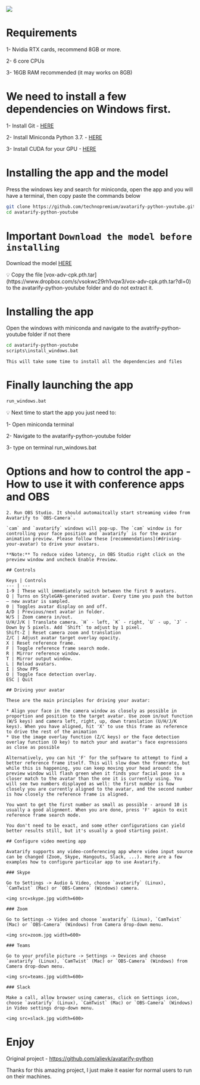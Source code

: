![](docs/mona.gif)

# Requirements

1- Nvidia RTX cards, recommend 8GB or more.

2- 6 core CPUs

3- 16GB RAM recommended (it may works on 8GB)

# We need to install a few dependencies on Windows first.

1- Install Git - [HERE](https://www.dropbox.com/s/lf5ammkeai68mpt/Git-2.38.0-64-bit.exe?dl=0)

2- Install Miniconda Python 3.7. - [HERE](https://www.dropbox.com/s/qogfyvcgpm8xjwb/Miniconda3-py37_4.12.0-Windows-x86_64.exe?dl=0)

3- Install CUDA for your GPU - [HERE](https://developer.nvidia.com/cuda-11-7-1-download-archive?target_os=Windows&target_arch=x86_64&target_version=11&target_type=exe_local)

# Installing the app and the model

Press the windows key and search for miniconda, open the app and you will have a terminal, then copy paste the commands below

```bash
git clone https://github.com/technopremium/avatarify-python-youtube.git
cd avatarify-python-youtube

```

# Important `Download the model before installing`

Download the model [HERE]([https://www.dropbox.com/s/vsokwc29rh1vqw3/vox-adv-cpk.pth.tar?dl=0](https://www.dropbox.com/s/vsokwc29rh1vqw3/vox-adv-cpk.pth.tar?dl=0)) 

<aside>
💡 Copy the file [vox-adv-cpk.pth.tar](https://www.dropbox.com/s/vsokwc29rh1vqw3/vox-adv-cpk.pth.tar?dl=0) to the avatarify-python-youtube folder and do not extract it.

</aside>

# Installing the app

Open the windows with miniconda and navigate to the avatrify-python-youtube folder if not there

```bash
cd avatarify-python-youtube
scripts\install_windows.bat
```

`This will take some time to install all the dependencies and files`

# Finally launching the app

```bash
run_windows.bat
```

<aside>
💡 Next time to start the app you just need to:

</aside>

1- Open miniconda terminal 

2- Navigate to the avatarify-python-youtube folder 

3- type on terminal run_windows.bat

# Options and how to control the app - How to use it with conference apps and OBS 

```
2. Run OBS Studio. It should automaitcally start streaming video from Avatarify to `OBS-Camera`.

`cam` and `avatarify` windows will pop-up. The `cam` window is for controlling your face position and `avatarify` is for the avatar animation preview. Please follow these [recommendations](#driving-your-avatar) to drive your avatars.

**Note:** To reduce video latency, in OBS Studio right click on the preview window and uncheck Enable Preview.

## Controls

Keys | Controls
--- | ---
1-9 | These will immediately switch between the first 9 avatars.
Q | Turns on StyleGAN-generated avatar. Every time you push the button – new avatar is sampled.
0 | Toggles avatar display on and off.
A/D | Previous/next avatar in folder.
W/S | Zoom camera in/out.
U/H/J/K | Translate camera. `H` - left, `K` - right, `U` - up, `J` - Down by 5 pixels. Add `Shift` to adjust by 1 pixel.
Shift-Z | Reset camera zoom and translation
Z/C | Adjust avatar target overlay opacity.
X | Reset reference frame.
F | Toggle reference frame search mode.
R | Mirror reference window.
T | Mirror output window.
L | Reload avatars.
I | Show FPS
O | Toggle face detection overlay.
ESC | Quit

## Driving your avatar

These are the main principles for driving your avatar:

* Align your face in the camera window as closely as possible in proportion and position to the target avatar. Use zoom in/out function (W/S keys) and camera left, right, up, down translation (U/H/J/K keys). When you have aligned, hit 'X' to use this frame as reference to drive the rest of the animation
* Use the image overlay function (Z/C keys) or the face detection overlay function (O key) to match your and avatar's face expressions as close as possible

Alternatively, you can hit 'F' for the software to attempt to find a better reference frame itself. This will slow down the framerate, but while this is happening, you can keep moving your head around: the preview window will flash green when it finds your facial pose is a closer match to the avatar than the one it is currently using. You will see two numbers displayed as well: the first number is how closely you are currently aligned to the avatar, and the second number is how closely the reference frame is aligned.

You want to get the first number as small as possible - around 10 is usually a good alignment. When you are done, press 'F' again to exit reference frame search mode.

You don't need to be exact, and some other configurations can yield better results still, but it's usually a good starting point.

## Configure video meeting app

Avatarify supports any video-conferencing app where video input source can be changed (Zoom, Skype, Hangouts, Slack, ...). Here are a few examples how to configure particular app to use Avatarify.

### Skype

Go to Settings -> Audio & Video, choose `avatarify` (Linux), `CamTwist` (Mac) or `OBS-Camera` (Windows) camera.

<img src=skype.jpg width=600>

### Zoom

Go to Settings -> Video and choose `avatarify` (Linux), `CamTwist` (Mac) or `OBS-Camera` (Windows) from Camera drop-down menu.

<img src=zoom.jpg width=600>

### Teams

Go to your profile picture -> Settings -> Devices and choose `avatarify` (Linux), `CamTwist` (Mac) or `OBS-Camera` (Windows) from Camera drop-down menu.

<img src=teams.jpg width=600>

### Slack

Make a call, allow browser using cameras, click on Settings icon, choose `avatarify` (Linux), `CamTwist` (Mac) or `OBS-Camera` (Windows) in Video settings drop-down menu.

<img src=slack.jpg width=600>

```

# Enjoy

Original project - https://github.com/alievk/avatarify-python 

Thanks for this amazing project, I just make it easier for normal users to run on their machines.
